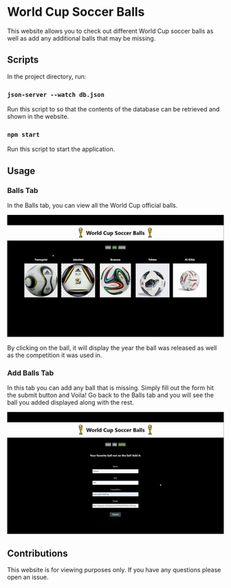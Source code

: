 # World Cup Soccer Balls

This website allows you to check out different World Cup soccer balls as well as add any additional balls that may be missing.

## Scripts

In the project directory, run:

### `json-server --watch db.json`

Run this script to so that the contents of the database can be retrieved 
and shown in the website.

### `npm start`

Run this script to start the application.

## Usage

### Balls Tab

In the Balls tab, you can view all the World Cup official balls.

![Ball Tab](Untitledvideo-MadewithClipchamp6-ezgif.com-video-to-gif-converter.gif)

By clicking on the ball, it will display the year the ball was released as well as the competition it was used in. 

### Add Balls Tab

In this tab you can add any ball that is missing. Simply fill out the form hit the submit button and Voila! Go back to the Balls tab and you will see the ball you added displayed along with the rest.

![Add Ball Tab](Untitledvideo-MadewithClipchamp7-ezgif.com-video-to-gif-converter.gif)

## Contributions

This website is for viewing purposes only. If you have any questions please open an issue.